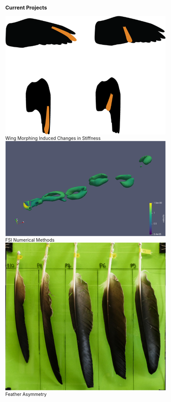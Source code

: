 <html>
<head>
<meta name="viewport" content="width=device-width, initial-scale=1">
<style>
  
* {
  box-sizing: border-box;
}

.column {
  float: left;
  width: 33.33%;
  padding: 5px;
}

/* Clearfix (clear floats) */
.row::after {
  content: "";
  clear: both;
  display: table;
}

.container {
  position: relative;
  width: 100%;
}

.image {
  display: block;
  width: 100%;
  height: auto;
}

.overlay {
  position: absolute;
  top: 0;
  bottom: 0;
  left: 0;
  right: 0;
  height: 100%;
  width: 100%;
  opacity: 0;
  transition: .5s ease;
  background-color: #2AAD95;
}

.container:hover .overlay {
  opacity: 1;
}

.text {
  color: white;
  font-size: 16px;
  position: absolute;
  top: 50%;
  left: 50%;
  -webkit-transform: translate(-50%, -50%);
  -ms-transform: translate(-50%, -50%);
  transform: translate(-50%, -50%);
  text-align: center;
}
</style>
</head>
<body>

<h3>Current Projects</h3>

<div class="row">
  <div class="column">
    <div class="container">
      <img src="/images/ffint.png" alt="ffint" class="image">
      <div class="overlay">
        <div class="text">Wing Morphing Induced Changes in Stiffness</div>
      </div>
    </div>
  </div>
  <div class="column">
    <div class="container">
      <img src="/images/Q criterion.png" alt="cfd" class="image">
      <div class="overlay">
        <div class="text">FSI Numerical Methods</div>
      </div>
    </div>
  </div>
  <div class="column">
    <div class="container">
      <img src="/images/feathers.JPG" alt="momocs" class="image">
      <div class="overlay">
        <div class="text">Feather Asymmetry</div>
      </div>
    </div>
  </div>
</div>

</body>
</html>
